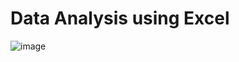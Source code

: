 # Data Analysis using Excel
 
![image](https://github.com/Somesh11097/Data-Analysis-using-Excel/assets/32162479/85ca6631-08e1-4433-8a61-c9fd48cea714)
